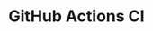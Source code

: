 # GitHub Actions CI
























































































































































































































































































































































































































































































































































































































































































































































































































































































































































































































































































































































































































































































































































































































































































































































































































































































































































































































































































































































































































































































































































































































































































































































































































































































































































